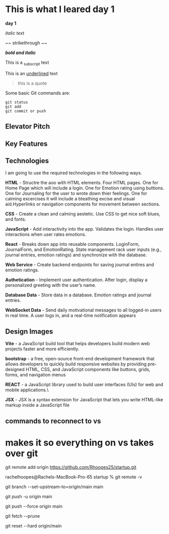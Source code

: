 # This is what I leared day 1
__day 1__

_italic text_

~~ strikethrough ~~

***bold and italic***

This is a <sub>subscript</sub> text

This is an <ins>underlined</ins> text

> this is a quote


Some basic Git commands are:
```
git status
git add
git commit or push
```

## Elevator Pitch 

## Key Features

## Technologies

I am going to use the required technologies in the following ways.

__HTML__ - Structre the aoo with HTML elements. Four HTML pages. One for Home Page which will include a login. One for Emotion rating using buttions. One for Journaling for the user to wrote down thier feelings. One for calming excercises it will include a bteathing excise and visual aid.Hyperlinks or navigation components for movement between sections.

__CSS__ - Create a clean and calming aestetic. Use CSS to get nice soft blues, and fonts.

__JavaScript__ - Add interactivity into the app. Validates the login. Handles user interactions when user rates emotions. 

__React__ - Breaks down app into reusable components. LoginForm, JournalForm, and EmotionRating. State management rack user inputs (e.g., journal entries, emotion ratings) and synchronize with the database.

__Web Service__ - Create backend endpoints for saving journal entires and emotion ratings.

__Authetication__ - Implement user authentication. After login, display a personalized greeting with the user’s name.

__Database Data__ - Store data in a database. Emotion ratings and journal entries. 

__WebSocket Data__ - Send daily motivational messages to all logged-in users in real time. A user logs in, and a real-time notification appears

## Design Images

__Vite__ - a JavaScript build tool that helps developers build modern web projects faster and more efficiently.

__bootstrap__ - a free, open-source front-end development framework that allows developers to quickly build responsive websites by providing pre-designed HTML, CSS, and JavaScript components like buttons, grids, forms, and navigation menus

__REACT__ - a JavaScript library used to build user interfaces (UIs) for web and mobile applications.\

__JSX__ - JSX is a syntax extension for JavaScript that lets you write HTML-like markup inside a JavaScript file

## commands to reconnect to vs

# makes it so everything on vs takes over git

git remote add origin https://github.com/Rhoopes25/startup.git

rachelhoopes@Rachels-MacBook-Pro-65 startup % git remote -v

git branch --set-upstream-to=origin/main main

git push -u origin main

git push --force origin main

 git fetch --prune

 git reset --hard origin/main
